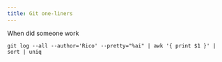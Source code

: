 ```yaml
---
title: Git one-liners
---
```


When did someone work

    git log --all --author='Rico' --pretty="%ai" | awk '{ print $1 }' | sort | uniq
